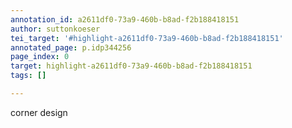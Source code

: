 ```yaml
---
annotation_id: a2611df0-73a9-460b-b8ad-f2b188418151
author: suttonkoeser
tei_target: '#highlight-a2611df0-73a9-460b-b8ad-f2b188418151'
annotated_page: p.idp344256
page_index: 0
target: highlight-a2611df0-73a9-460b-b8ad-f2b188418151
tags: []

---
```

corner design